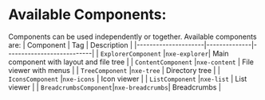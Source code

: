 # Available Components:
Components can be used independently or together. Available components are:
| Component           | Tag          | Description               |
|---------------------|--------------|---------------------------|
| `ExplorerComponent` |`nxe-explorer`| Main component with layout and file tree |
| `ContentComponent`  |`nxe-content` | File viewer with menus    |
| `TreeComponent`     |`nxe-tree`    | Directory tree            |
| `IconsComponent`    |`nxe-icons`   | Icon viewer               |
| `ListComponent`     |`nxe-list`    | List viewer               |
| `BreadcrumbsComponent`|`nxe-breadcrumbs`| Breadcrumbs          |



